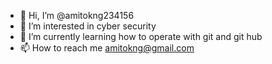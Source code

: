 - 👋 Hi, I’m @amitokng234156
- 👀 I’m interested in cyber security
- 🌱 I’m currently learning how to operate with git and git hub
- 📫 How to reach me amitokng@gmail.com

<!---
amitokng234156/amitokng234156 is a ✨ special ✨ repository because its `README.md` (this file) appears on your GitHub profile.
You can click the Preview link to take a look at your changes.
--->
